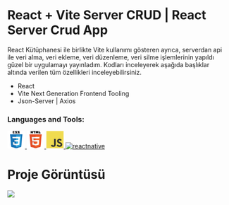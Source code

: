 # React + Vite Server CRUD | React Server Crud App
<p>React Kütüphanesi ile birlikte Vite kullanımı gösteren ayrıca, serverdan api ile veri alma, veri ekleme, veri düzenleme, veri silme işlemlerinin yapıldı güzel bir uygulamayı yayınladım. Kodları inceleyerek aşağıda başlıklar altında verilen tüm özellikleri inceleyebilirsiniz.</p>
<ul>
  <li>React</li>
  <li>Vite Next Generation Frontend Tooling</li>
  <li>Json-Server | Axios</li>
</ul>

<h3 align="left">Languages and Tools:</h3>
<p align="left"> 

  <a href="https://www.w3schools.com/css/" target="_blank" rel="noreferrer"> <img src="https://raw.githubusercontent.com/devicons/devicon/master/icons/css3/css3-original-wordmark.svg" alt="css3" width="40" height="40"/> </a><a href="https://www.w3.org/html/" target="_blank" rel="noreferrer"> <img src="https://raw.githubusercontent.com/devicons/devicon/master/icons/html5/html5-original-wordmark.svg" alt="html5" width="40" height="40"/> </a><a href="https://developer.mozilla.org/en-US/docs/Web/JavaScript" target="_blank" rel="noreferrer"> <img src="https://raw.githubusercontent.com/devicons/devicon/master/icons/javascript/javascript-original.svg" alt="javascript" width="40" height="40"/> </a>
  <a href="https://reactnative.dev/" target="_blank" rel="noreferrer"> <img src="https://reactnative.dev/img/header_logo.svg" alt="reactnative" width="40" height="40"/> </a>
 
<h1>Proje Görüntüsü</h1>

![](public/web-gif.gif)

